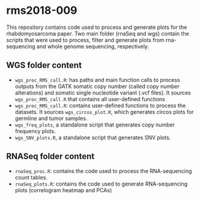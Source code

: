# rms2018-009
This repository contains code used to process and generate plots for the rhabdomyosarcoma paper.
Two main folder (rnaSeq and wgs) contain the scripts that were used to process, filter and generate plots from rna-sequencing and whole genome sequencing, respectively.

## WGS folder content
* ```wgs_proc_RMS_call.R```: has paths and main function calls to process outputs from the GATK somatic copy number (called copy number alterations) and somatic single nucleotide variant (.vcf files). It sources ```wgs_proc_RMS_call.R``` that contains all user-defined functions
* ```wgs_proc_RMS_call.R```: contains user-defined functions to process the datasets. It sources ```wgs_circos_plot.R```, which generates circos plots for germline and tumor samples.
* ```wgs_freq_plots```, a standalone script that generates copy number frequency plots. 
* ```wgs_SNV_plots.R```, a standalone script that generates SNV plots.

## RNASeq folder content
* ```rnaSeq_proc.R```: contains the code used to process the RNA-sequencing count tables.
* ```rnaSeq_plots.R```: contains the code used to generate RNA-sequencing plots (correlogram heatmap and PCAs)
